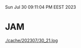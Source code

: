 Sun Jul 30 09:11:04 PM EEST 2023
# JAM
<a href='./cache/202307/30_21.log'>./cache/202307/30_21.log</a>
